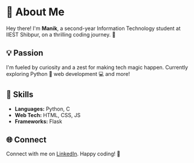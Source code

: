 # 👋 About Me

Hey there! I'm **Manik**, a second-year Information Technology student at IIEST Shibpur, on a thrilling coding journey. 🚀

## 💡 Passion

I'm fueled by curiosity and a zest for making tech magic happen. Currently exploring Python 🐍 web development 💻 and more!

## 🔧 Skills

- **Languages:** Python, C
- **Web Tech:** HTML, CSS, JS
- **Frameworks:** Flask

## 🌐 Connect

Connect with me on [LinkedIn](https://www.linkedin.com/in/maniksheoran/). Happy coding! 🚀
